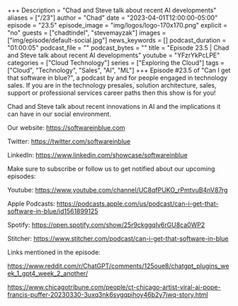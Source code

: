 +++
Description = "Chad and Steve talk about recent AI developments"
aliases = ["/23"]
author = "Chad"
date = "2023-04-01T12:00:00-05:00"
episode = "23.5"
episode_image = "img/logos/logo-170x170.png"
explicit = "no"
guests = ["chadtindel", "stevemayzak"]
images = ["img/episode/default-social.jpg"]
news_keywords = []
podcast_duration = "01:00:05"
podcast_file = ""
podcast_bytes = ""
title = "Episode 23.5 | Chad and Steve talk about recent AI developments"
youtube = "YFzrYkPcLPE"
categories = ["Cloud Technology"]
series = ["Exploring the Cloud"]
tags = ["Cloud", "Technology", "Sales", "AI", "ML"]
+++
Episode #23.5 of "Can I get that software in blue?", a podcast by and for people engaged in technology sales. If you are in the technology presales, solution architecture, sales, support or professional services career paths then this show is for you!

Chad and Steve talk about recent innovations in AI and the implications it can have in our social environment.

Our website: https://softwareinblue.com

Twitter: https://twitter.com/softwareinblue

LinkedIn: https://www.linkedin.com/showcase/softwareinblue

Make sure to subscribe or follow us to get notified about our upcoming episodes:

Youtube: https://www.youtube.com/channel/UC8qfPUKO_rPmtvuB4nV87rg

Apple Podcasts: https://podcasts.apple.com/us/podcast/can-i-get-that-software-in-blue/id1561899125

Spotify: https://open.spotify.com/show/25r9ckggqIv6rGU8ca0WP2

Stitcher: https://www.stitcher.com/podcast/can-i-get-that-software-in-blue

Links mentioned in the episode:

https://www.reddit.com/r/ChatGPT/comments/125oue8/chatgpt_plugins_week_1_gpt4_week_2_another/

https://www.chicagotribune.com/people/ct-chicago-artist-viral-ai-pope-francis-puffer-20230330-3uxq3nk6svgqpihoy46b2y7jwq-story.html
